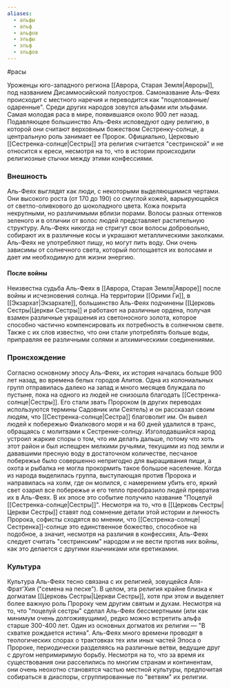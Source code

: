 ```yaml
---
aliases:
  - альфы
  - альф
  - альфов
  - эльфы
  - эльф
  - эльфов
---
```

#расы 

Уроженцы юго-западного региона [[Аврора, Старая Земля|Авроры]], под названием Дисаммосийский полуостров. Самоназвание Аль-Феях происходит с местного наречия и переводится как "поцелованные/одаренные". Среди других народов зовутся альфами или эльфами. Самая молодая раса в мире, появившаяся около 900 лет назад. Подавляющее большинство Аль-Феях исповедуют одну религию, в которой они считают верховным божеством Сестренку-солнце, а центральную роль занимает ее Пророк. Официально, Церковью [[Сестренка-солнце|Сестры]] эта религия считается "сестринской" и не относится к ереси, несмотря на то, что в истории происходили религиозные стычки между этими конфессиями.

### Внешность
Аль-Феях выглядят как люди, с некоторыми выделяющимися чертами. Они высокого роста (от 170 до 190) со смуглой кожей, варьирующейся от светло-оливкового до шоколадного цвета. Кожа покрыта некрупными, но различимыми вблизи порами. Волосы разных оттенков зеленого и в отличии от волос людей представляет растительную структуру. Аль-Феях никогда не стригут свои волосы добровольно, собирают их в различные косы и украшают металлическими заколками. Аль-Феях не употребляют пищу, но могут пить воду. Они очень зависимы от солнечного света, который поглощается их волосами и дает им необходимую для жизни энергию. 

#### После войны
Неизвестна судьба Аль-Феях в [[Аврора, Старая Земля|Авроре]] после войны и исчезновения солнца. На территории [[Орими Ги]], в [[Экзархат|Экзархате]], большинство Аль-Феях подчинены [[Церковь Сестры|Церкви Сестры]] и работают на различные ордена, получая взамен различные украшения из светоносного золота, которое способно частично компенсировать их потребность в солнечном свете. Также с их слов известно, что они стали употреблять больше воды, приправляя ее различными солями и алхимическими соединениями.

### Происхождение
Согласно основному эпосу Аль-Феях, их история началась больше 900 лет назад, во времена белых городов Алитов. Одна из колониальных групп отправилась далеко на запад и много месяцев блуждала по пустыне, пока на одного из людей не снизошла благодать [[Сестренка-солнце|Сестры]]. Его стали звать Пророком (в других переводах используются термины Садовник или Сеятель) и он рассказал своим людям, что [[Сестренка-солнце|Сестра]] благоволит им. Он вывел людей к побережью Фиалкового моря и на 60 дней удалился в транс, обращаясь с молитвами к Сестренке-солнцу. Изголодавшийся народ устроил жаркие споры о том, что им делать дальше, потому что хоть этот район и был испещрен мелкими ручьями, текущими из под земли и дававшими пресную воду в достаточном количестве, песчаное побережье было совершенно непригодно для выращивания пищи, а охота и рыбалка не могла прокормить такое большое население. Когда из народа выделилась группа, выступающая против Пророка и направилась на холм, где он молился, с намерением убить его, яркий свет озарил все побережье и его тепло преобразило людей превратив их в Аль-Феях. В их эпосе это событие получило название "Поцелуй [[Сестренка-солнце|Сестры]]".
Несмотря на то, что в [[Церковь Сестры|Церкви Сестры]] ставят под сомнение детали этой истории и личность Пророка, софисты сходятся во мнении, что [[Сестренка-солнце|Сестренка]]-солнце это единственное божество, способное на подобное, а значит, несмотря на различия в конфессиях, Аль-Феях следует считать "сестринским" народом и не вести против них войны, как это делается с другими язычниками или еретикамии.

### Культура
Культура Аль-Феях тесно связана с их религией, зовущейся Аля-Фрат'Хия ("семена на песке"). В целом, эта религия крайне близка к догматам [[Церковь Сестры|Церкви Сестры]], хотя при этом и выделяет более важную роль Пророку чем другим святым и духам. Несмотря на то, что "поцелуй сестры" сделал Аль-Феях бессмертными (или как минимум очень долгоживущими), редко можно встретить альфа старше 300-400 лет. Один из основных догматов их религии — "В схватке рождается истина". Аль-Феях много времени проводят в теологических спорах о трактовках тех или иных частей Эпоса о Пророке, периодически разделяясь на различные ветви, ведущие друг с другом непримиримую борьбу. Несмотря на то, что за время их существования они расселились по многим странам и континентам, они очень неохотно становятся частью местной культуры, предпочитая собираться в диаспоры, сгруппированные по "ветвям" их религии.
